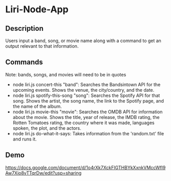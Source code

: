 # Liri-Node-App

## Description
Users input a band, song, or movie name along with a command to get an output relevant to that information.

## Commands
Note: bands, songs, and movies will need to be in quotes
* node liri.js concert-this "band": Searches the Bandsintown API for the upcoming events. Shows the venue, the city/country,
and the date.
* node liri.js spotify-this-song "song": Searches the Spotify API for that song. Shows the artist, the song name, the link
to the Spotify page, and the name of the album.
* node liri.js movie-this "movie": Searches the OMDB API for information about the movie. Shows the title, year of release,
the IMDB rating, the Rotten Tomatoes rating, the country where it was made, languages spoken, the plot, and the actors.
* node liri.js do-what-it-says: Takes information from the 'random.txt' file and runs it.

## Demo
https://docs.google.com/document/d/1o4rXk7XckFIGTHBYkXxnkVMccWfl9Aw7Xio8vTTqrDw/edit?usp=sharing
